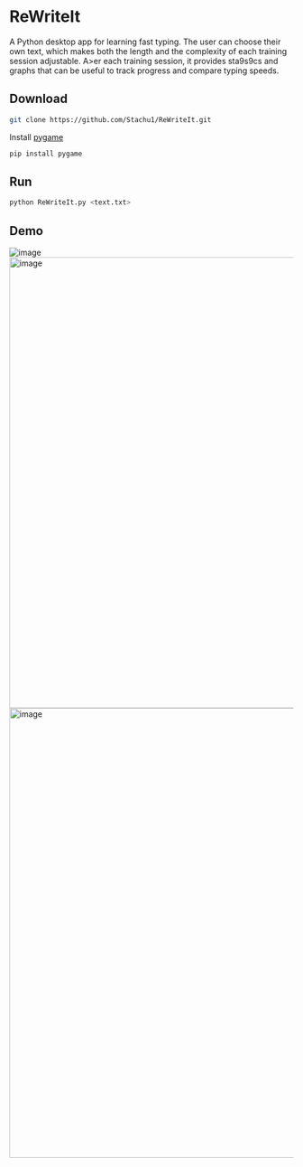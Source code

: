 # ReWriteIt
A Python desktop app for learning fast typing. The user can choose their own text, which makes both the length and the complexity of each training session adjustable. A>er each training session, it provides sta9s9cs and graphs that can be useful to track progress and compare typing speeds.

## Download
```bash
git clone https://github.com/Stachu1/ReWriteIt.git
```

Install [pygame]([url](https://www.pygame.org/news)https://www.pygame.org/news)
```bash
pip install pygame
```

## Run
```bash
python ReWriteIt.py <text.txt>
```


## Demo
![image](https://github.com/Stachu1/ReWriteIt/assets/77758413/c1b920f3-1421-46c5-9878-b22d41f105a9)
<img width="798" alt="image" src="https://github.com/Stachu1/ReWriteIt/assets/77758413/5f1659ce-6841-470d-9fc9-f0f6f67db8bd">
<img width="796" alt="image" src="https://github.com/Stachu1/ReWriteIt/assets/77758413/1fa2927d-0903-46f2-9bec-88e23374bd51">
